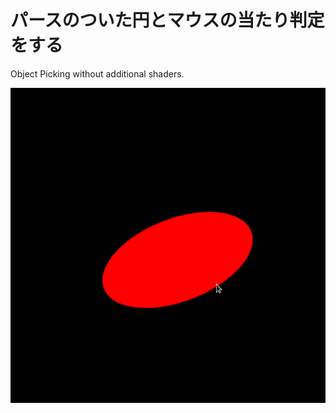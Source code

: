 # パースのついた円とマウスの当たり判定をする

Object Picking without additional shaders.

![screenshot.png](screenshot.png)
